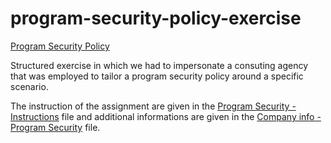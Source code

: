 # program-security-policy-exercise

[Program Security Policy](https://github.com/greedpanda/program-security-policy-exercise/blob/main/Program%20Security%20Policy.pdf)

Structured exercise in which we had to impersonate a consuting agency that was employed to tailor a program security policy around a specific scenario. 

The instruction of the assignment are given in the [Program Security - Instructions](https://github.com/greedpanda/program-security-policy-exercise/blob/main/Program%20Security%20-%20Instructions.pdf) file and additional informations are given in the [Company info - Program Security](https://github.com/greedpanda/program-security-policy-exercise/blob/main/Company%20Info%20-%20Program%20Security.pdf) file.
